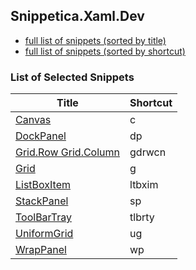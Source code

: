 ﻿## Snippetica.Xaml.Dev

* [full list of snippets (sorted by title)](SnippetsByTitle.md)
* [full list of snippets (sorted by shortcut)](SnippetsByShortcut.md)

### List of Selected Snippets

Title | Shortcut
----- | --------
[Canvas](Canvas.snippet)|c
[DockPanel](DockPanel.snippet)|dp
[Grid\.Row Grid\.Column](GridRowGridColumn.snippet)|gdrwcn
[Grid](Grid.snippet)|g
[ListBoxItem](ListBoxItem.snippet)|ltbxim
[StackPanel](StackPanel.snippet)|sp
[ToolBarTray](ToolBarTray.snippet)|tlbrty
[UniformGrid](UniformGrid.snippet)|ug
[WrapPanel](WrapPanel.snippet)|wp
